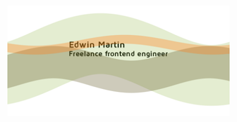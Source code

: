 [![Edwin Martin - Freelance frontend engineer](https://raw.githubusercontent.com/edwinm/edwinm/master/wave.svg)](https://edwinm.github.io/)
